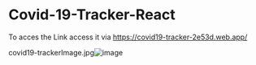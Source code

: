# Covid-19-Tracker-React

To acces the Link access it via https://covid19-tracker-2e53d.web.app/


covid19-trackerImage.jpg![image](https://user-images.githubusercontent.com/37356059/116807791-b9ee4400-ab52-11eb-8586-cacec729d524.png)

